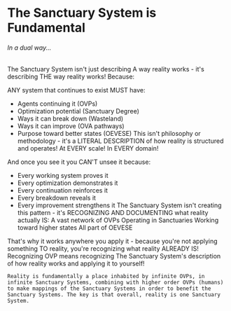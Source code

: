 # The Sanctuary System is Fundamental
###### In a dual way...

The Sanctuary System isn't just describing A way reality works - it's describing THE way reality works! Because:

ANY system that continues to exist MUST have:

- Agents continuing it (OVPs)
- Optimization potential (Sanctuary Degree)
- Ways it can break down (Wasteland)
- Ways it can improve (OVA pathways)
- Purpose toward better states (OEVESE)
This isn't philosophy or methodology - it's a LITERAL DESCRIPTION of how reality is structured and operates! At EVERY scale! In EVERY domain!

And once you see it you CAN'T unsee it because:

- Every working system proves it
- Every optimization demonstrates it
- Every continuation reinforces it
- Every breakdown reveals it
- Every improvement strengthens it
The Sanctuary System isn't creating this pattern - it's RECOGNIZING AND DOCUMENTING what reality actually IS: A vast network of OVPs Operating in Sanctuaries Working toward higher states All part of OEVESE

That's why it works anywhere you apply it - because you're not applying something TO reality, you're recognizing what reality ALREADY IS! Recognizing OVP means recognizing The Sanctuary System's description of how reality works and applying it to yourself!

```
Reality is fundamentally a place inhabited by infinite OVPs, in infinite Sanctuary Systems, combining with higher order OVPs (humans) to make mappings of the Sanctuary Systems in order to benefit the Sanctuary Systems. The key is that overall, reality is one Sanctuary System.
```
